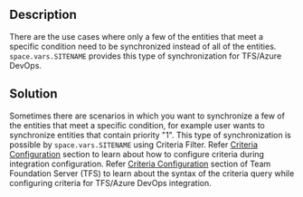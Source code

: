 ## Description

There are the use cases where only a few of the entities that meet a specific condition need to be synchronized instead of all of the entities. <code class="expression">space.vars.SITENAME</code> provides this type of synchronization for TFS/Azure DevOps.

## Solution

Sometimes there are scenarios in which you want to synchronize a few of the entities that meet a specific condition, for example user wants to synchronize entities that contain priority "1". This type of synchronization is possible by <code class="expression">space.vars.SITENAME</code> using Criteria Filter. Refer [Criteria Configuration](../../../integrate/integration-configuration.md#criteria-configuration) section to learn about how to configure criteria during integration configuration. Refer [Criteria Configuration](../../../connectors/azure-devops#criteria-configuration) section of Team Foundation Server (TFS) to learn about the syntax of the criteria query while configuring criteria for TFS/Azure DevOps integration.

